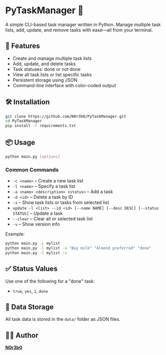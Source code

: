 # PyTaskManager 📝

A simple CLI-based task manager written in Python. Manage multiple task lists, add, update, and remove tasks with ease—all from your terminal.

## 🚀 Features

- Create and manage multiple task lists
- Add, update, and delete tasks
- Task statuses: done or not done
- View all task lists or list specific tasks
- Persistent storage using JSON
- Command-line interface with color-coded output

## 🛠 Installation

```bash
git clone https://github.com/N0r3b0/PyTaskManager.git
cd PyTaskManager
pip install -r requirements.txt
```

## 📦 Usage

```bash
python main.py [options]
```

### Common Commands

- `-c <name>` – Create a new task list
- `-l <name>` – Specify a task list
- `-a <name> <description> <status>` – Add a task
- `-d <id>` – Delete a task by ID
- `-s` – Show task lists or tasks from selected list
- `update -l <list> --id <id> [--name NAME] [--desc DESC] [--status STATUS]` – Update a task
- `--clear` – Clear all or selected task list
- `-v` – Show version info

Example:
```bash
python main.py -c mylist
python main.py -l mylist -a "Buy milk" "Almond preferred" "done"
python main.py -l mylist -s
```

## ✅ Status Values

Use one of the following for a "done" task:
- `true`, `yes`, `1`, `done`

## 📁 Data Storage

All task data is stored in the `data/` folder as JSON files.

## 🧑‍💻 Author

[**N0r3b0**](https://github.com/N0r3b0)